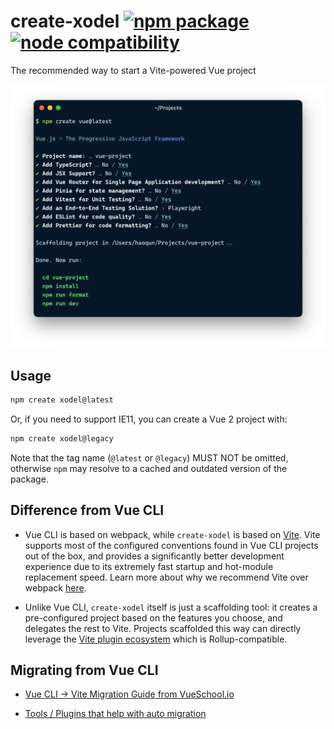 # create-xodel <a href="https://npmjs.com/package/create-xodel"><img src="https://badgen.net/npm/v/create-xodel" alt="npm package"></a> <a href="https://nodejs.org/en/about/previous-releases"><img src="https://img.shields.io/node/v/create-xodel" alt="node compatibility"></a>

The recommended way to start a Vite-powered Vue project

<p align="center">
  <img src="https://github.com/xiangnanscu/create-xodel/blob/main/media/screenshot-cli.png?raw=true" width="800">
</p>

## Usage

```sh
npm create xodel@latest
```

Or, if you need to support IE11, you can create a Vue 2 project with:

```sh
npm create xodel@legacy
```

Note that the tag name (`@latest` or `@legacy`) MUST NOT be omitted, otherwise `npm` may resolve to a cached and outdated version of the package.

## Difference from Vue CLI

- Vue CLI is based on webpack, while `create-xodel` is based on [Vite](https://vitejs.dev/). Vite supports most of the configured conventions found in Vue CLI projects out of the box, and provides a significantly better development experience due to its extremely fast startup and hot-module replacement speed. Learn more about why we recommend Vite over webpack [here](https://vitejs.dev/guide/why.html).

- Unlike Vue CLI, `create-xodel` itself is just a scaffolding tool: it creates a pre-configured project based on the features you choose, and delegates the rest to Vite. Projects scaffolded this way can directly leverage the [Vite plugin ecosystem](https://vitejs.dev/plugins/) which is Rollup-compatible.

## Migrating from Vue CLI

- [Vue CLI -> Vite Migration Guide from VueSchool.io](https://vueschool.io/articles/vuejs-tutorials/how-to-migrate-from-vue-cli-to-vite/)

- [Tools / Plugins that help with auto migration](https://github.com/vitejs/awesome-vite#vue-cli)
